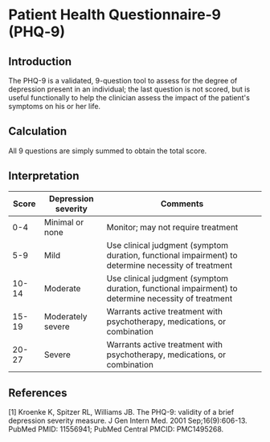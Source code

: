 # Patient Health Questionnaire‐9 (PHQ‐9)

## Introduction

The PHQ-9 is a validated, 9-question tool to assess for the degree of depression present in an individual; the last question is not scored, but is useful functionally to help the clinician assess the impact of the patient's symptoms on his or her life.

## Calculation

All 9 questions are simply summed to obtain the total score.

## Interpretation

| Score | Depression severity | Comments                                                                                            |
|-------|---------------------|-----------------------------------------------------------------------------------------------------|
| 0-4   | Minimal or none     | Monitor; may not require treatment                                                                  |
| 5-9   | Mild                | Use clinical judgment (symptom duration, functional impairment) to determine necessity of treatment |
| 10-14 | Moderate            | Use clinical judgment (symptom duration, functional impairment) to determine necessity of treatment |
| 15-19 | Moderately severe   | Warrants active treatment with psychotherapy, medications, or combination                           |
| 20-27 | Severe              | Warrants active treatment with psychotherapy, medications, or combination                           |

## References

[1] Kroenke K, Spitzer RL, Williams JB. The PHQ-9: validity of a brief depression severity measure. J Gen Intern Med. 2001 Sep;16(9):606-13. PubMed PMID: 11556941; PubMed Central PMCID: PMC1495268.